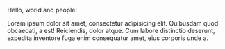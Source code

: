 Hello, world and people!

Lorem ipsum dolor sit amet, consectetur adipisicing elit. Quibusdam quod obcaecati, a est! Reiciendis, dolor atque. Cum labore distinctio deserunt, expedita inventore fuga enim consequatur amet, eius corporis unde a.